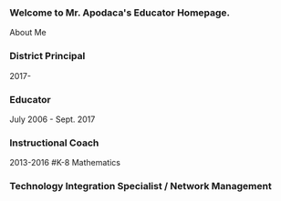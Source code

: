 ### Welcome to Mr. Apodaca's Educator Homepage.
About Me

### District Principal
2017-

### Educator
July 2006 - Sept. 2017

### Instructional Coach
2013-2016
#K-8 Mathematics

### Technology Integration Specialist / Network Management
